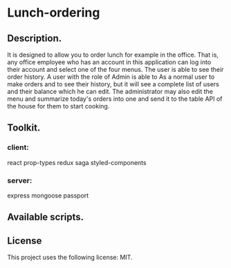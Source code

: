 # Lunch-ordering

## Description.

It is designed to allow you to order lunch for example in the office.
That is, any office employee who has an account in this application can log into their account and select one of the four menus. 
The user is able to see their order history.
A user with the role of Admin is able to
As a normal user to make orders and to see their history, but it will see a complete list of users and their balance which he can edit. 
The administrator may also edit the menu and summarize today's orders into one and send it to the table API of the house for them to start cooking.  

## Toolkit.

### client: 
react prop-types redux saga styled-components
### server: 
express mongoose passport

## Available scripts.


## License

This project uses the following license: MIT.
